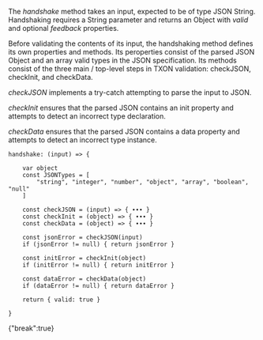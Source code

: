 The *handshake* method takes an input, expected to be of type JSON String. Handshaking requires a String parameter and returns an Object with *valid* and optional *feedback* properties.

Before validating the contents of its input, the handshaking method defines its own properties and methods. Its peroperties consist of the parsed JSON Object and an array valid types in the JSON specification. Its methods consist of the three main / top-level steps in TXON validation:  checkJSON, checkInit, and checkData.

*checkJSON* implements a try-catch attempting to parse the input to JSON.

*checkInit* ensures that the parsed JSON contains an init property and attempts to detect an incorrect type declaration.

*checkData* ensures that the parsed JSON contains a data property and attempts to detect an incorrect type instance.

```
handshake: (input) => {
```
```
    var object
    const JSONTypes = [
        "string", "integer", "number", "object", "array", "boolean", "null" 
    ]
```
```
    const checkJSON = (input) => { ∙∙∙ }
    const checkInit = (object) => { ∙∙∙ }
    const checkData = (object) => { ∙∙∙ }
```
```
    const jsonError = checkJSON(input)
    if (jsonError != null) { return jsonError }

    const initError = checkInit(object)
    if (initError != null) { return initError }

    const dataError = checkData(object)
    if (dataError != null) { return dataError }
```
```
    return { valid: true }
```
```
}
```

{"break":true}